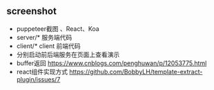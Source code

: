 ## screenshot
- puppeteer截图 、React、Koa
- server/* 服务端代码
- client/* client 前端代码
- 分别启动前后端服务在页面上查看演示
- buffer返回 https://www.cnblogs.com/penghuwan/p/12053775.html
- react组件实现方式 https://github.com/BobbyLH/template-extract-plugin/issues/7